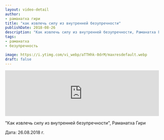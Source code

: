 ```yaml
---
layout: video-detail
author:
- раманатха гири
title: "как извлечь силу из внутренней безупречности"
publishDate: 2018-08-26
description: "Как извлечь силу из внутренней безупречности, Раманатха Гири  Дата  26.08.2018 г."
tags: 
- раманатха
- безупречность

image: https://i.ytimg.com/vi_webp/aTTHhk-0drM/maxresdefault.webp
draft: false
---
```


<iframe width="100%" src="https://www.youtube.com/embed/aTTHhk-0drM" frameborder="0" allowfullscreen=""></iframe> 

 "Как извлечь силу из внутренней безупречности", Раманатха Гири

 Дата: 26.08.2018 г.

  

 